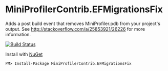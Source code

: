 # MiniProfilerContrib.EFMigrationsFix
Adds a post build event that removes MiniProfiler.pdb from your project's output. See http://stackoverflow.com/a/25853921/26226 for more information.

[![Build Status](https://ci.appveyor.com/api/projects/status/github/jrummell/MiniProfilerContrib.EFMigrationsFix)](https://ci.appveyor.com/project/jrummell/MiniProfilerContrib.EFMigrationsFix)

Install with [NuGet](https://www.nuget.org/packages/MiniProfilerContrib.EFMigrationsFix)

    PM> Install-Package MiniProfilerContrib.EFMigrationsFix

